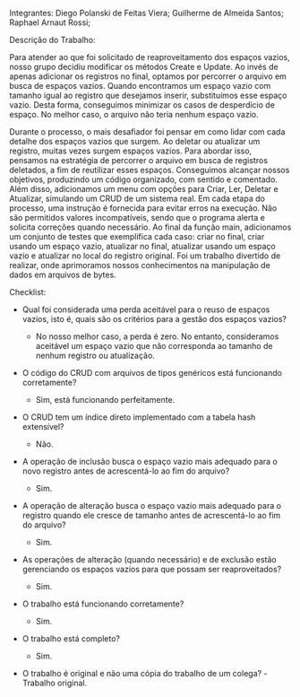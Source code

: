 Integrantes: Diego Polanski de Feitas Viera; Guilherme de Almeida Santos; Raphael Arnaut Rossi;

Descrição do Trabalho:

Para atender ao que foi solicitado de reaproveitamento dos espaços vazios, nosso grupo decidiu modificar os métodos Create e Update. Ao invés de apenas adicionar os registros no final, optamos por percorrer o arquivo em busca de espaços vazios. Quando encontramos um espaço vazio com tamanho igual ao registro que desejamos inserir, substituímos esse espaço vazio. Desta forma, conseguimos minimizar os casos de desperdício de espaço. No melhor caso, o arquivo não teria nenhum espaço vazio.

Durante o processo, o mais desafiador foi pensar em como lidar com cada detalhe dos espaços vazios que surgem. Ao deletar ou atualizar um registro, muitas vezes surgem espaços vazios. Para abordar isso, pensamos na estratégia de percorrer o arquivo em busca de registros deletados, a fim de reutilizar esses espaços. Conseguimos alcançar nossos objetivos, produzindo um código organizado, com sentido e comentado. Além disso, adicionamos um menu com opções para Criar, Ler, Deletar e Atualizar, simulando um CRUD de um sistema real. Em cada etapa do processo, uma instrução é fornecida para evitar erros na execução. Não são permitidos valores incompatíveis, sendo que o programa alerta e solicita correções quando necessário. Ao final da função main, adicionamos um conjunto de testes que exemplifica cada caso: criar no final, criar usando um espaço vazio, atualizar no final, atualizar usando um espaço vazio e atualizar no local do registro original. Foi um trabalho divertido de realizar, onde aprimoramos nossos conhecimentos na manipulação de dados em arquivos de bytes.


Checklist:
* Qual foi considerada uma perda aceitável para o reuso de espaços vazios, isto é, quais são os critérios para a gestão dos espaços vazios?
   - No nosso melhor caso, a perda é zero. No entanto, consideramos aceitável um espaço vazio que não corresponda ao tamanho de nenhum registro ou atualização.

* O código do CRUD com arquivos de tipos genéricos está funcionando corretamente?
   - Sim, está funcionando perfeitamente.

* O CRUD tem um índice direto implementado com a tabela hash extensível?
   - Não.

* A operação de inclusão busca o espaço vazio mais adequado para o novo registro antes de acrescentá-lo ao fim do arquivo?
   - Sim.

* A operação de alteração busca o espaço vazio mais adequado para o registro quando ele cresce de tamanho antes de acrescentá-lo ao fim do arquivo?
   - Sim.
     
* As operações de alteração (quando necessário) e de exclusão estão gerenciando os espaços vazios para que possam ser reaproveitados?
   - Sim.

* O trabalho está funcionando corretamente?
   - Sim.
     
* O trabalho está completo?
   - Sim.

* O trabalho é original e não uma cópia do trabalho de um colega?
   -Trabalho original.
